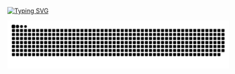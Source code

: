 [![Typing SVG](https://readme-typing-svg.herokuapp.com?color=%2336BCF7&center=true&vCenter=true&width=600&lines=Hi+there+👋,+My+name+is+Jarid;+Welcome+to+My+Profile!;I+dabble+with+web+and+game+dev+;Using+Python,+Typescript,+C+Sharp+;Blender,+Unity,+and+Substance+Painter+)](https://git.io/typing-svg)


![snake gif](https://github.com/idabblewith/idabblewith/blob/output/github-contribution-grid-snake.svg)
<!--
**idabblewith/idabblewith** is a ✨ _special_ ✨ repository because its `README.md` (this file) appears on your GitHub profile.

Here are some ideas to get you started:

- 🔭 I’m currently working on ...
- 🌱 I’m currently learning ...
- 👯 I’m looking to collaborate on ...
- 🤔 I’m looking for help with ...
- 💬 Ask me about ...
- 📫 How to reach me: ...
- 😄 Pronouns: ...
- ⚡ Fun fact: ...
-->
